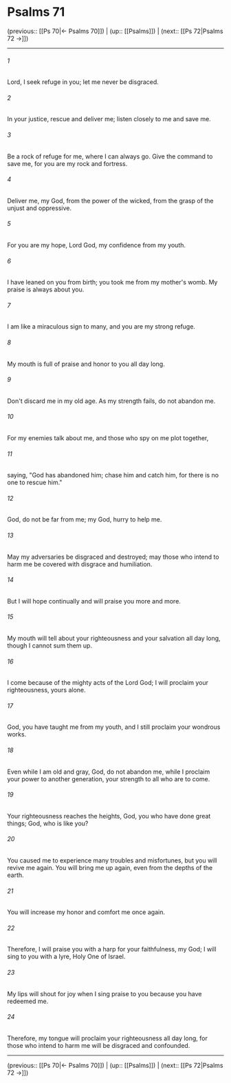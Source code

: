 # Psalms 71

(previous:: [[Ps 70|← Psalms 70]]) | (up:: [[Psalms]]) | (next:: [[Ps 72|Psalms 72 →]])

***


###### 1 
Lord, I seek refuge in you; let me never be disgraced. 

###### 2 
In your justice, rescue and deliver me; listen closely to me and save me. 

###### 3 
Be a rock of refuge for me, where I can always go. Give the command to save me, for you are my rock and fortress. 

###### 4 
Deliver me, my God, from the power of the wicked, from the grasp of the unjust and oppressive. 

###### 5 
For you are my hope, Lord God, my confidence from my youth. 

###### 6 
I have leaned on you from birth; you took me from my mother's womb. My praise is always about you. 

###### 7 
I am like a miraculous sign to many, and you are my strong refuge. 

###### 8 
My mouth is full of praise and honor to you all day long. 

###### 9 
Don't discard me in my old age. As my strength fails, do not abandon me. 

###### 10 
For my enemies talk about me, and those who spy on me plot together, 

###### 11 
saying, "God has abandoned him; chase him and catch him, for there is no one to rescue him." 

###### 12 
God, do not be far from me; my God, hurry to help me. 

###### 13 
May my adversaries be disgraced and destroyed; may those who intend to harm me be covered with disgrace and humiliation. 

###### 14 
But I will hope continually and will praise you more and more. 

###### 15 
My mouth will tell about your righteousness and your salvation all day long, though I cannot sum them up. 

###### 16 
I come because of the mighty acts of the Lord God; I will proclaim your righteousness, yours alone. 

###### 17 
God, you have taught me from my youth, and I still proclaim your wondrous works. 

###### 18 
Even while I am old and gray, God, do not abandon me, while I proclaim your power to another generation, your strength to all who are to come. 

###### 19 
Your righteousness reaches the heights, God, you who have done great things; God, who is like you? 

###### 20 
You caused me to experience many troubles and misfortunes, but you will revive me again. You will bring me up again, even from the depths of the earth. 

###### 21 
You will increase my honor and comfort me once again. 

###### 22 
Therefore, I will praise you with a harp for your faithfulness, my God; I will sing to you with a lyre, Holy One of Israel. 

###### 23 
My lips will shout for joy when I sing praise to you because you have redeemed me. 

###### 24 
Therefore, my tongue will proclaim your righteousness all day long, for those who intend to harm me will be disgraced and confounded.

***

(previous:: [[Ps 70|← Psalms 70]]) | (up:: [[Psalms]]) | (next:: [[Ps 72|Psalms 72 →]])
